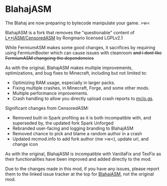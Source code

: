 # BlahajASM
The Blahaj are now preparing to bytecode manipulate your game. >w<

BlahajASM is a fork that removes the "questionable" content of [L**iASM/CensoredASM](https://github.com/LoliKingdom/LoliASM) by Rongmario licensed LGPLv2.1

While FermiumASM makes some good changes, it sacrifices by requiring using FermiumBooter which can cause issues with cleanroom ~~and i dont like FermiumASM changeing the dependencies~~

As with the original, BlahajASM makes multiple improvements, optimizations, and bug fixes to Minecraft, including but not limited to:

-   Optimizing RAM usage, especially in larger packs.
-   Fixing multiple crashes, in Minecraft, Forge, and some other mods.
-   Multiple performance improvements.
-   Crash handling to allow you directly upload crash reports to [mclo.gs](https://mclo.gs/).

Significant changes from CensoredASM:
- Removed built-in Spark profiling as it is both incompatible with, and superseded by, the updated fork Spark Unforged
- Rebranded user-facing and logging branding to BlahajASM
- Removed chance to pick and blame a random author in a crash
- Updated mcmod.info to add fork author (me >w<), update url, and change icon

As with the original, BlahajASM is incompatible with VanillaFix and TexFix as their functionalities have been improved and added directly to the mod.

Due to the changes made in this mod, if you have any issues, please report them to the linked issue tracker at the top for [BlahajASM](https://github.com/valiray/BlahajASM/issues), not the original mod.
